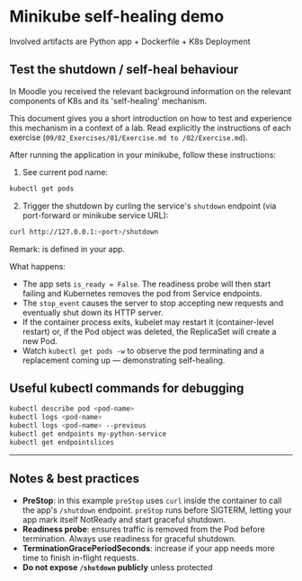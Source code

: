 # Minikube self-healing demo
Involved artifacts are Python app + Dockerfile + K8s Deployment

## Test the shutdown / self-heal behaviour
In Moodle you received the relevant background information on the relevant components
of K8s and its 'self-healing' mechanism. 

This document gives you a short introduction on how to test and experience this 
mechanism in a context of a lab. Read explicitly the instructions of each exercise (```09/02_Exercises/01/Exercise.md to /02/Exercise.md```).

After running the application in your minikube, follow these instructions:

1. See current pod name:

```bash
kubectl get pods
```

2. Trigger the shutdown by curling the service's `shutdown` endpoint (via port-forward or minikube service URL):

```bash
curl http://127.0.0.1:<port>/shutdown
```
Remark: <port> is defined in your app.

What happens:

* The app sets `is_ready = False`. The readiness probe will then start failing and Kubernetes removes the pod from Service endpoints.
* The `stop_event` causes the server to stop accepting new requests and eventually shut down its HTTP server.
* If the container process exits, kubelet may restart it (container-level restart) or, if the Pod object was deleted, the ReplicaSet will create a new Pod.
* Watch `kubectl get pods -w` to observe the pod terminating and a replacement coming up — demonstrating self-healing.

## Useful kubectl commands for debugging

```bash
kubectl describe pod <pod-name>
kubectl logs <pod-name>
kubectl logs <pod-name> --previous
kubectl get endpoints my-python-service
kubectl get endpointslices
```

---

## Notes & best practices

* **PreStop**: in this example `preStop` uses `curl` inside the container to call the app's `/shutdown` endpoint. `preStop` runs before SIGTERM, letting your app mark itself NotReady and start graceful shutdown.
* **Readiness probe**: ensures traffic is removed from the Pod before termination. Always use readiness for graceful shutdown.
* **TerminationGracePeriodSeconds**: increase if your app needs more time to finish in-flight requests.
* **Do not expose `/shutdown` publicly** unless protected
